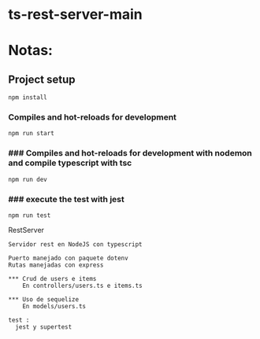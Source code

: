 # ts-rest-server-main

# Notas:

## Project setup
```
npm install
```

### Compiles and hot-reloads for development
```
npm run start
```

### ### Compiles and hot-reloads for development with nodemon and compile typescript with tsc
```
npm run dev
```

### ### execute the test with jest
```
npm run test
```

RestServer

```
Servidor rest en NodeJS con typescript

Puerto manejado con paquete dotenv
Rutas manejadas con express

*** Crud de users e items
    En controllers/users.ts e items.ts

*** Uso de sequelize
    En models/users.ts

test : 
  jest y supertest


```
